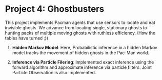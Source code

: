 # Project 4: Ghostbusters

This project implements Pacman agents that use sensors to locate and eat invisible ghosts. We advance from locating single, stationary ghosts to hunting packs of multiple moving ghosts with ruthless efficiency. (How the tables have turned ;))


1. **Hidden Markov Model**: Here, Probabilistic inference in a hidden Markov model tracks the movement of hidden ghosts in the Pac-Man world.

2. **Inference via Particle Filering**:  Implemented exact inference using the forward algorithm and approximate inference via particle filters. Joint Particle Observation is also implemented.